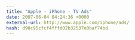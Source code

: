 ```yaml
---
title: "Apple - iPhone - TV Ads"
date: 2007-06-04 04:24:36 +0000
external-url: http://www.apple.com/iphone/ads/
hash: d90c95cfcf4fffd02b32537e0baf74bd
---
```



